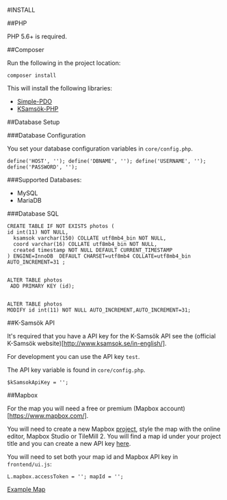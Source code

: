 #INSTALL

##PHP

PHP 5.6+ is required.

##Composer

Run the following in the project location:

`composer install`

This will install the following libraries:

 - [Simple-PDO](https://github.com/Abbe98/Simple-PDO)
 - [KSamsök-PHP](https://github.com/Abbe98/ksamsok-php)

##Database Setup

###Database Configuration

You set your database configuration variables in `core/config.php`.

`define('HOST', '');
define('DBNAME', '');
define('USERNAME', '');
define('PASSWORD', '');`

###Supported Databases:

 - MySQL
 - MariaDB

###Database SQL

```
CREATE TABLE IF NOT EXISTS photos (
id int(11) NOT NULL,
  ksamsok varchar(150) COLLATE utf8mb4_bin NOT NULL,
  coord varchar(16) COLLATE utf8mb4_bin NOT NULL,
  created timestamp NOT NULL DEFAULT CURRENT_TIMESTAMP
) ENGINE=InnoDB  DEFAULT CHARSET=utf8mb4 COLLATE=utf8mb4_bin AUTO_INCREMENT=31 ;


ALTER TABLE photos
 ADD PRIMARY KEY (id);


ALTER TABLE photos
MODIFY id int(11) NOT NULL AUTO_INCREMENT,AUTO_INCREMENT=31;
```

##K-Samsök API

It's required that you have a API key for the K-Samsök API see the (official K-Samsök website)[http://www.ksamsok.se/in-english/]. 

For development you can use the API key `test`.

The API key variable is found in `core/config.php`.

`$kSamsokApiKey = '';`

##Mapbox

For the map you will need a free or premium (Mapbox account)[https://www.mapbox.com/].

You will need to create a new Mapbox [project](https://www.mapbox.com/projects/), style the map with the online editor, Mapbox Studio or TileMill 2. You will find a map id under your project title and you can create a new API key [here](https://www.mapbox.com/account/apps/).

You will need to set both your map id and Mapbox API key in `frontend/ui.js`:

`L.mapbox.accessToken = '';
mapId = '';`

[Example Map](https://api.tiles.mapbox.com/v4/abbe.kj42nfkg/page.html?access_token=pk.eyJ1IjoiYWJiZSIsImEiOiJmMUJVRkRrIn0.HFVLR_-KbhpiuV9DBkt7jw#13/59.3289/18.0660)
